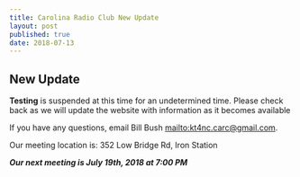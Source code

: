 ```yaml
---
title: Carolina Radio Club New Update
layout: post
published: true
date: 2018-07-13
---
```

## New Update

**Testing** is suspended at this time for an undetermined time. Please check back as we will update the website with information as it becomes available

If you have any questions, email Bill Bush <mailto:kt4nc.carc@gmail.com>.

Our meeting location is: 352 Low Bridge Rd, Iron Station

***Our next meeting is July 19th, 2018 at 7:00 PM***
